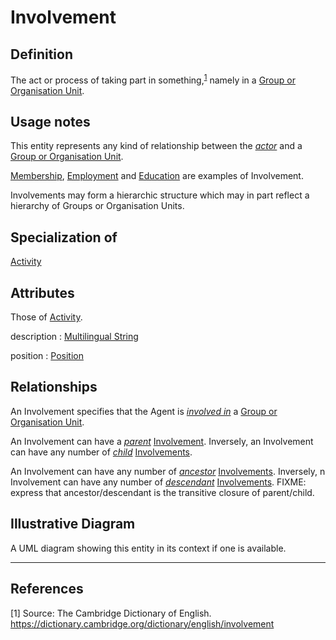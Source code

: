 # Involvement

## Definition
The act or process of taking part in something,<sup>[1](#fn1)</sup> namely in a [Group or Organisation Unit](../entities/Group_or_Organisation_Unit.md).

## Usage notes
This entity represents any kind of relationship between the *[actor](../entities/Agent.md#user-content-rel__activity)* and a [Group or Organisation Unit](../entities/Group_or_Organisation_Unit.md).

[Membership](../entities/Membership.md), [Employment](../entities/Involvement.md) and [Education](../entities/Education.md) are examples of Involvement.

Involvements may form a hierarchic structure which may in part reflect a hierarchy of Groups or Organisation Units.

## Specialization of
[Activity](../entities/Activity.md)

## Attributes

Those of [Activity](../entities/Activity.md).

description : [Multilingual String](../datatypes/Multilingual_String.md)

position    : [Position](../datatypes/Position.md)

## Relationships
<a name="rel__in">An Involvement specifies that the Agent is *[involved in](../entities/Group_or_Organisation_Unit.md#user-content-rel__has-involvement)* a [Group or Organisation Unit](../entities/Group_or_Organisation_Unit.md).</a>

<a name="rel__have-parent">An Involvement can have a *[parent](../entities/Involvement.md#user-content-rel__have-child)* [Involvement](../entities/Involvement.md).</a>
Inversely, <a name="rel__have-child">an Involvement can have any number of *[child](../entities/Involvement.md#user-content-rel__have-parent)* [Involvements](../entities/Involvement.md).</a>

<a name="rel__have-ancestor">An Involvement can have any number of *[ancestor](../entities/Involvement.md#user-content-rel__have-descendant)* [Involvements](../entities/Involvement.md).</a> 
Inversely, <a name="rel__have-descendant">n Involvement can have any number of *[descendant](../entities/Involvement.md#user-content-rel__have-ancestor)* [Involvements](../entities/Involvement.md).</a> 
FIXME: express that ancestor/descendant is the transitive closure of parent/child.

## Illustrative Diagram
A UML diagram showing this entity in its context if one is available.

---
## References
<a name="fn1">\[1\]</a> Source: The Cambridge Dictionary of English. https://dictionary.cambridge.org/dictionary/english/involvement
